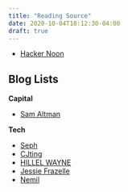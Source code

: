 ```yaml
---
title: "Reading Source"
date: 2020-10-04T18:12:30-04:00
draft: true
---
```


* [Hacker Noon](https://hackernoon.com/)

## Blog Lists

**Capital**

* [Sam Altman](https://blog.samaltman.com/)

**Tech**

* [Seph](https://josephg.com/blog/)
* [CJting](https://cjting.me/)
* [HILLEL WAYNE](https://www.hillelwayne.com/post/)
* [Jessie Frazelle](https://blog.jessfraz.com/)
* [Nemil](https://www.nemil.com/)
